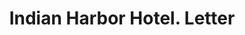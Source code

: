 ---
doi: 10.7916/D8892HW7
date_other: '1886'
date_other_textual: '1886'
form: correspondence
genre:
- Letters (correspondence)
name:
- Indian Harbor Hotel
object_in_context_url: https://biggert.cul.columbia.edu/items/view/ave_biggert_00064
subject_hierarchical_geographic:
- Greenwich, Connecticut, United States
subject_name:
- Indian Harbor Hotel
title: Indian Harbor Hotel. Letter
sort_title: Indian Harbor Hotel. Letter
call_number: ave_biggert_00064
coordinates:
- 41.038888888888884,-73.61361111111111
pid: ave_biggert_00064
identifiers: ave_biggert_00064
thumbnail: https://derivativo-1.library.columbia.edu/iiif/2/ldpd:342825/full/!256,256/0/native.jpg
permalink: /biggert/ave_biggert_00064/
layout: iiif-image-page
---